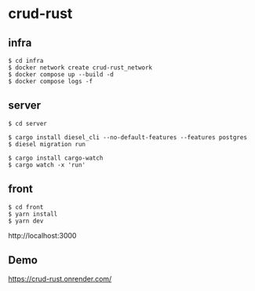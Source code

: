 # crud-rust

## infra
```
$ cd infra
$ docker network create crud-rust_network
$ docker compose up --build -d
$ docker compose logs -f
```

## server
```
$ cd server

$ cargo install diesel_cli --no-default-features --features postgres
$ diesel migration run

$ cargo install cargo-watch
$ cargo watch -x 'run'
```

## front
```
$ cd front
$ yarn install
$ yarn dev
```

http://localhost:3000

## Demo
https://crud-rust.onrender.com/
